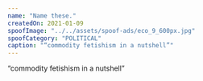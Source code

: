 ```yaml
---
name: "Name these."
createdOn: 2021-01-09
spoofImage: "../../assets/spoof-ads/eco_9_600px.jpg"
spoofCategory: "POLITICAL"
caption: "“commodity fetishism in a nutshell”"
---
```


“commodity fetishism in a nutshell”
